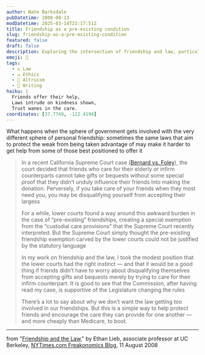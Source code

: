 ```yaml
---
author: Nate Barksdale
pubDatetime: 2008-08-13
modDatetime: 2025-03-14T21:17:51Z
title: Friendship as a pre-existing condition
slug: friendship-as-a-pre-existing-condition
featured: false
draft: false
description: Exploring the intersection of friendship and law, particularly in caregiving and gifts.
emoji: 🤝
tags:
  - ⚖️ Law
  - ⚖️ Ethics
  - 🤝 Altruism
  - 📝 Writing
haiku: |
  Friends offer their help,  
  Laws intrude on kindness shown,  
  Trust wanes in the care.
coordinates: [37.7749, -122.4194]
---
```


What happens when the sphere of government gets involved with the very different sphere of personal friendship: sometimes the same laws that aim to protect the weak from being taken advantage of may make it harder to get help from some of those best positioned to offer it

> In a recent California Supreme Court case ([Bernard vs. Foley](https://www.google.com/search?q=%22Bernard%20vs.%20Foley%22%20bulk.resource.org)), the court decided that friends who care for their elderly or infirm counterparts cannot take gifts or bequests without some special proof that they didn’t unduly influence their friends into making the donation. Perversely, if you take care of your friends when they most need you, you may be disqualifying yourself from accepting their largess
>
> For a while, lower courts found a way around this awkward burden in the case of “pre-existing” friendships, creating a special exemption from the “custodial care provisions” that the Supreme Court recently interpreted. But the Supreme Court simply thought the pre-existing friendship exemption carved by the lower courts could not be justified by the statutory language
>
> In my work on friendship and the law, I took the modest position that the lower courts had the right instinct — and that it would be a good thing if friends didn’t have to worry about disqualifying themselves from accepting gifts and bequests merely by trying to care for their infirm counterpart. It is good to see that the Commission, after having read my case, is supportive of the Legislature changing the rules
>
> There’s a lot to say about why we don’t want the law getting too involved in our friendships. But this is a simple way to help protect friends and encourage the care they can provide for one another — and more cheaply than Medicare, to boot.

---

from "[Friendship and the Law](http://freakonomics.blogs.nytimes.com/2008/08/11/friendship-and-the-law-a-guest-post/)," by Ethan Lieb, associate professor at UC Berkeley, [NYTimes.com Freakonomics Blog](http://freakonomics.blogs.nytimes.com/2008/08/11/friendship-and-the-law-a-guest-post/), 11 August 2008
